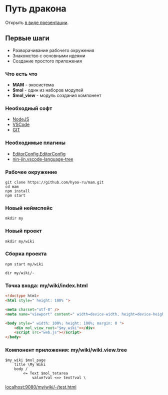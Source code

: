 # Путь дракона

Открыть [в виде презентации](https://nin-jin.github.io/slides/gragon/).

## Первые шаги

- Разворачивание рабочего окружения
- Знакомство с основными идеями
- Создание простого приложения

### Что есть что

- **MAM** - экосистема
- **$mol** - один из наборов модулей
- **$mol_view** - модуль создания компонент

### Необходиый софт

- [NodeJS](https://nodejs.org/en/download/)
- [VSCode](https://code.visualstudio.com/download)
- [GIT](https://git-scm.com/downloads)

### Необходимые плагины

- [EditorConfig.EditorConfig](https://marketplace.visualstudio.com/items?itemName=EditorConfig.EditorConfig)
- [nin-jin.vscode-language-tree](https://marketplace.visualstudio.com/items?itemName=nin-jin.vscode-language-tree)

### Рабочее окружение

```
git clone https://github.com/hyoo-ru/mam.git
cd mam
npm install
npm start
```

### Новый неймспейс

```
mkdir my
```

### Новый проект

```
mkdir my/wiki
```

### Сборка проекта

```
npm start my/wiki
```

```
dir my/wiki/- 
```

### Точка входа: **my/wiki/index.html**

```html
<!doctype html>
<html style=" height: 100% ">

<meta charset="utf-8" />
<meta name="viewport" content=" width=device-width, height=device-height, initial-scale=1 ">

<body style=" width: 100%; height: 100%; margin: 0 ">
	<div mol_view_root="$my_wiki"></div>
	<script src="web.js"></script>
</body>
```

### Компонент приложения: **my/wiki/wiki.view.tree**

```
$my_wiki $mol_page
	title \My Wiki
	body /
		<= Text $mol_tetarea
			value?val <=> text?val \
```

[localhost:9080/my/wiki/-/test.html](http://localhost:9080/my/wiki/-/test.html)
